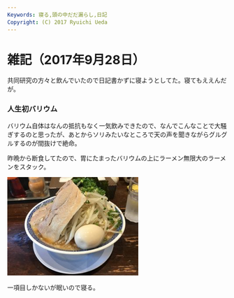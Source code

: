 ```yaml
---
Keywords: 寝る,頭の中だだ漏らし,日記
Copyright: (C) 2017 Ryuichi Ueda
---
```


# 雑記（2017年9月28日）
共同研究の方々と飲んでいたので日記書かずに寝ようとしてた。寝てもええんだが。

<h3>人生初バリウム</h3>

バリウム自体はなんの抵抗もなく一気飲みできたので、なんでこんなことで大騒ぎするのと思ったが、あとからソリみたいなところで天の声を聞きながらグルグルするのが間抜けで絶命。

昨晩から断食してたので、胃にたまったバリウムの上にラーメン無限大のラーメンをスタック。

<a href="IMG_8986.jpg"><img src="IMG_8986-300x225.jpg" alt="" width="300" height="225" class="aligncenter size-medium wp-image-10606" /></a>




一項目しかないが眠いので寝る。

